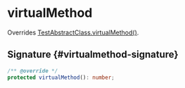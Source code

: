 
# virtualMethod

Overrides [TestAbstractClass.virtualMethod()](docs/simple-suite-test/testabstractclass-virtualmethod-method)<!-- -->.

## Signature {#virtualmethod-signature}

```typescript
/** @override */
protected virtualMethod(): number;
```

